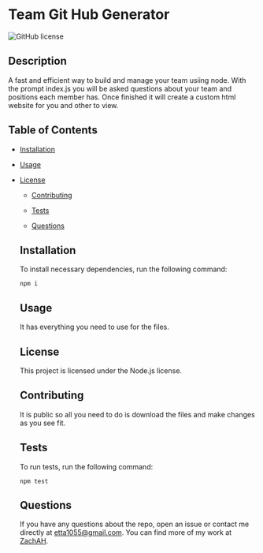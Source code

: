 # Team Git Hub Generator
  ![GitHub license](https://img.shields.io/badge/license-Node.js-blue.svg)
  
  ## Description
  
  A fast and efficient way to build and manage your team usiing node. With the prompt index.js you will be asked questions about your team and positions each member has. Once finished it will create a custom html website for you and other to view.
  
  ## Table of Contents 
  
  * [Installation](#installation)
  
  * [Usage](#usage)
  
* [License](#license)

  * [Contributing](#contributing)
  
  * [Tests](#tests)
  
  * [Questions](#questions)
  
  ## Installation
  
  To install necessary dependencies, run the following command:
  
  ```
  npm i
  ```
  
  ## Usage
  
  It has everything you need to use for the files.
  
  ## License
  
  This project is licensed under the Node.js license.
    
  ## Contributing
  
  It is public so all you need to do is download the files and make changes as you see fit.
  
  ## Tests
  
  To run tests, run the following command:
  
  ```
  npm test
  ```
  
  ## Questions
  
  If you have any questions about the repo, open an issue or contact me directly at etta1055@gmail.com. You can find more of my work at [ZachAH](https://github.com/ZachAH/).
